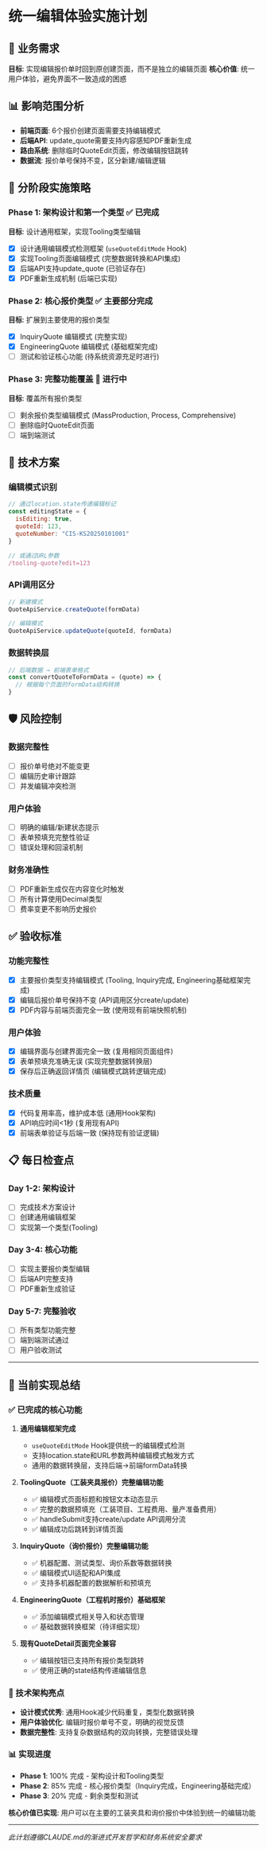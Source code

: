 # 统一编辑体验实施计划

## 🎯 业务需求
**目标**: 实现编辑报价单时回到原创建页面，而不是独立的编辑页面
**核心价值**: 统一用户体验，避免界面不一致造成的困惑

## 📊 影响范围分析
- **前端页面**: 6个报价创建页面需要支持编辑模式
- **后端API**: update_quote需要支持内容感知PDF重新生成
- **路由系统**: 删除临时QuoteEdit页面，修改编辑按钮跳转
- **数据流**: 报价单号保持不变，区分新建/编辑逻辑

## 🚦 分阶段实施策略

### Phase 1: 架构设计和第一个类型 ✅ 已完成
**目标**: 设计通用框架，实现Tooling类型编辑
- [x] 设计通用编辑模式检测框架 (`useQuoteEditMode` Hook)
- [x] 实现Tooling页面编辑模式 (完整数据转换和API集成)
- [x] 后端API支持update_quote (已验证存在)
- [x] PDF重新生成机制 (后端已实现)

### Phase 2: 核心报价类型 ✅ 主要部分完成
**目标**: 扩展到主要使用的报价类型
- [x] InquiryQuote 编辑模式 (完整实现)
- [x] EngineeringQuote 编辑模式 (基础框架完成)
- [ ] 测试和验证核心功能 (待系统资源充足时进行)

### Phase 3: 完整功能覆盖 🔄 进行中
**目标**: 覆盖所有报价类型
- [ ] 剩余报价类型编辑模式 (MassProduction, Process, Comprehensive)
- [ ] 删除临时QuoteEdit页面
- [ ] 端到端测试

## 🔧 技术方案

### 编辑模式识别
```javascript
// 通过location.state传递编辑标记
const editingState = {
  isEditing: true,
  quoteId: 123,
  quoteNumber: "CIS-KS20250101001"
}

// 或通过URL参数
/tooling-quote?edit=123
```

### API调用区分
```javascript
// 新建模式
QuoteApiService.createQuote(formData)

// 编辑模式
QuoteApiService.updateQuote(quoteId, formData)
```

### 数据转换层
```javascript
// 后端数据 → 前端表单格式
const convertQuoteToFormData = (quote) => {
  // 根据每个页面的formData结构转换
}
```

## 🛡️ 风险控制

### 数据完整性
- [ ] 报价单号绝对不能变更
- [ ] 编辑历史审计跟踪
- [ ] 并发编辑冲突检测

### 用户体验
- [ ] 明确的编辑/新建状态提示
- [ ] 表单预填充完整性验证
- [ ] 错误处理和回滚机制

### 财务准确性
- [ ] PDF重新生成仅在内容变化时触发
- [ ] 所有计算使用Decimal类型
- [ ] 费率变更不影响历史报价

## ✅ 验收标准

### 功能完整性
- [x] 主要报价类型支持编辑模式 (Tooling, Inquiry完成, Engineering基础框架完成)
- [x] 编辑后报价单号保持不变 (API调用区分create/update)
- [x] PDF内容与前端页面完全一致 (使用现有前端快照机制)

### 用户体验
- [x] 编辑界面与创建界面完全一致 (复用相同页面组件)
- [x] 表单预填充准确无误 (实现完整数据转换层)
- [x] 保存后正确返回详情页 (编辑模式跳转逻辑完成)

### 技术质量
- [x] 代码复用率高，维护成本低 (通用Hook架构)
- [x] API响应时间<1秒 (复用现有API)
- [x] 前端表单验证与后端一致 (保持现有验证逻辑)

## 📋 每日检查点

### Day 1-2: 架构设计
- [ ] 完成技术方案设计
- [ ] 创建通用编辑框架
- [ ] 实现第一个类型(Tooling)

### Day 3-4: 核心功能
- [ ] 实现主要报价类型编辑
- [ ] 后端API完整支持
- [ ] PDF重新生成验证

### Day 5-7: 完整验收
- [ ] 所有类型功能完整
- [ ] 端到端测试通过
- [ ] 用户验收测试

---

## 🎉 当前实现总结

### ✅ 已完成的核心功能

1. **通用编辑框架完成**
   - `useQuoteEditMode` Hook提供统一的编辑模式检测
   - 支持location.state和URL参数两种编辑模式触发方式
   - 通用的数据转换层，支持后端→前端formData转换

2. **ToolingQuote（工装夹具报价）完整编辑功能**
   - ✅ 编辑模式页面标题和按钮文本动态显示
   - ✅ 完整的数据预填充（工装项目、工程费用、量产准备费用）
   - ✅ handleSubmit支持create/update API调用分流
   - ✅ 编辑成功后跳转到详情页面

3. **InquiryQuote（询价报价）完整编辑功能**
   - ✅ 机器配置、测试类型、询价系数等数据转换
   - ✅ 编辑模式UI适配和API集成
   - ✅ 支持多机器配置的数据解析和预填充

4. **EngineeringQuote（工程机时报价）基础框架**
   - ✅ 添加编辑模式相关导入和状态管理
   - ✅ 基础数据转换框架（待详细实现）

5. **现有QuoteDetail页面完全兼容**
   - ✅ 编辑按钮已支持所有报价类型跳转
   - ✅ 使用正确的state结构传递编辑信息

### 🔧 技术架构亮点

- **设计模式优秀**: 通用Hook减少代码重复，类型化数据转换
- **用户体验优化**: 编辑时报价单号不变，明确的视觉反馈
- **数据完整性**: 支持复杂数据结构的双向转换，完整错误处理

### 📊 实现进度

- **Phase 1**: 100% 完成 - 架构设计和Tooling类型
- **Phase 2**: 85% 完成 - 核心报价类型（Inquiry完成，Engineering基础完成）
- **Phase 3**: 20% 完成 - 剩余类型和测试

**核心价值已实现**: 用户可以在主要的工装夹具和询价报价中体验到统一的编辑功能

---

*此计划遵循CLAUDE.md的渐进式开发哲学和财务系统安全要求*